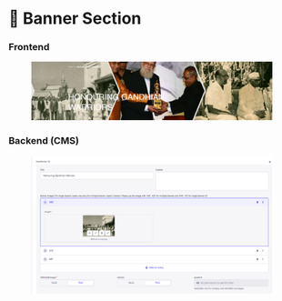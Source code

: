# 📎 Banner Section

### **Frontend**

<figure><img src="../../../.gitbook/assets/banner-section-foundation.png" alt=""><figcaption></figcaption></figure>

### Backend (CMS)

<figure><img src="../../../.gitbook/assets/banner-section-foundation-cms.png" alt=""><figcaption></figcaption></figure>
